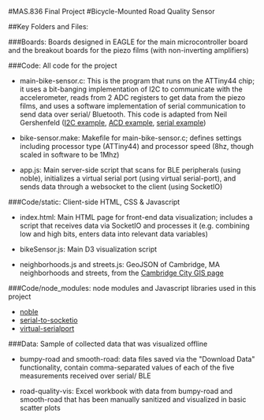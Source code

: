 #MAS.836 Final Project
#Bicycle-Mounted Road Quality Sensor

##Key Folders and Files:

###Boards: Boards designed in EAGLE for the main microcontroller board and the breakout boards for the piezo films (with non-inverting amplifiers)

###Code: All code for the project
- main-bike-sensor.c: This is the program that runs on the ATTiny44 chip; it uses a bit-banging implementation of I2C to communicate with the accelerometer, reads from 2 ADC registers to get data from the piezo films, and uses a software implementation of serial communication to send data over serial/ Bluetooth. This code is adapted from Neil Gershenfeld ([I2C example](http://academy.cba.mit.edu/classes/input_devices/accel/hello.MXD6235MP.c), [ACD example](http://academy.cba.mit.edu/classes/input_devices/temp/hello.temp.45.c), [serial example](http://academy.cba.mit.edu/classes/embedded_programming/hello.ftdi.44.echo.c))

- bike-sensor.make: Makefile for main-bike-sensor.c; defines settings including processor type (ATTiny44) and processor speed (8hz, though scaled in software to be 1Mhz)

- app.js: Main server-side script that scans for BLE peripherals (using noble), initializes a virtual serial port (using virtual serial-port), and sends data through a websocket to the client (using SocketIO)

###Code/static: Client-side HTML, CSS & Javascript
- index.html: Main HTML page for front-end data visualization; includes a script that receives data via SocketIO and processes it (e.g. combining low and high bits, enters data into relevant data variables)

- bikeSensor.js: Main D3 visualization script

- neighborhoods.js and streets.js: GeoJSON of Cambridge, MA neighborhoods and streets, from the [Cambridge City GIS page](https://github.com/cambridgegis/cambridgegis_data)

###Code/node_modules: node modules and Javascript libraries used in this project 
- [noble](https://github.com/sandeepmistry/noble)
- [serial-to-socketio](https://github.com/tomerweller/serial-to-socketio/tree/master/static)
- [virtual-serialport](https://www.npmjs.com/package/virtual-serialport)

###Data: Sample of collected data that was visualized offline
- bumpy-road and smooth-road: data files saved via the "Download Data" functionality, contain comma-separated values of each of the five measurements received over serial/ BLE 

- road-quality-vis: Excel workbook with data from bumpy-road and smooth-road that has been manually sanitized and visualized in basic scatter plots
